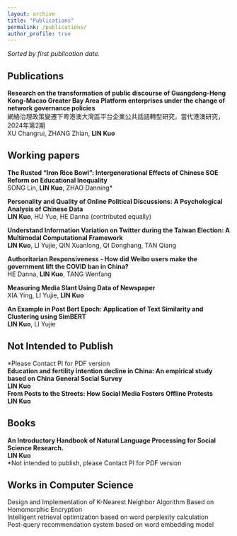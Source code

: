 ```yaml
---
layout: archive
title: "Publications"
permalink: /publications/
author_profile: true
---
```

*Sorted by first publication date.*

## Publications
<b>Research on the transformation of public discourse of Guangdong-Hong Kong-Macao Greater Bay Area Platform enterprises under the change of network governance policies</b><br>
網絡治理政策變遷下粤港澳大灣區平台企業公共話語轉型研究，當代港澳研究，2024年第2期<br>
XU Changrui, ZHANG Zhian, <b>LIN Kuo</b><br>


## Working papers
<b>The Rusted “Iron Rice Bowl”: Intergenerational Effects of Chinese SOE Reform on Educational Inequality</b><br>
SONG Lin, <b>LIN Kuo</b>, ZHAO Danning*<br>

<b>Personality and Quality of Online Political Discussions: A Psychological Analysis of Chinese Data </b><br>
<b>LIN Kuo</b>, HU Yue, HE Danna (contributed equally) <br>

<b>Understand Information Variation on Twitter during the Taiwan Election: A Multimodal Computational Framework</b><br>
<b>LIN Kuo</b>, LI Yujie, QIN Xuanlong, QI Donghang, TAN Qiang<br>

<b>Authoritarian Responsiveness - How did Weibo users make the government lift the COVID ban in China? </b><br>
HE Danna, <b>LIN Kuo</b>, TANG Wenfang<br>

<b>Measuring Media Slant Using Data of Newspaper</b><br>
XIA Ying, LI Yujie, <b>LIN Kuo</b><br>

<b>An Example in Post Bert Epoch: Application of Text Similarity and Clustering using SimBERT</b><br>
<b>LIN Kuo</b>, LI Yujie<br>




## Not Intended to Publish 
*Please Contact PI for PDF version<br>
<b>Education and fertility intention decline in China: An empirical study based on China General Social Survey</b><br>
<b>LIN Kuo</b><br>
<b>From Posts to the Streets: How Social Media Fosters Offline Protests</b><br>
<b>LIN Kuo</b><br>

## Books

<b>An Introductory Handbook of Natural Language Processing for Social Science Research.</b><br>
<b>LIN Kuo</b><br>
*Not intended to publish, please Contact PI for PDF version<br>

## Works in Computer Science
Design and Implementation of K-Nearest Neighbor Algorithm Based on Homomorphic Encryption<br>
Intelligent retrieval optimization based on word perplexity calculation<br>
Post-query recommendation system based on word embedding model<br>
